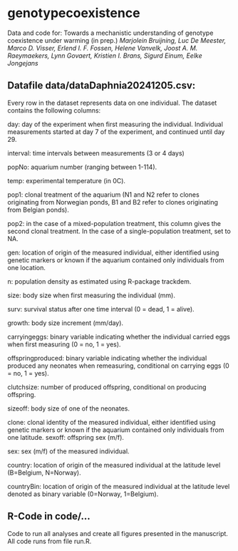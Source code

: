 # genotypecoexistence
Data and code for: Towards a mechanistic understanding of genotype coexistence under warming (in prep.)
<i>Marjolein Bruijning, Luc De Meester, Marco D. Visser, Erlend I. F. Fossen, Helene Vanvelk, Joost A. M. Raeymaekers, Lynn Govaert, Kristien I. Brans, Sigurd Einum, Eelke Jongejans</i>

## Datafile data/dataDaphnia20241205.csv:
Every row in the dataset represents data on one individual. The dataset contains the following columns:

day: day of the experiment when first measuring the individual. Individual measurements started at day 7 of the experiment, and continued until day 29.

interval: time intervals between measurements (3 or 4 days)

popNo: aquarium number (ranging between 1-114).

temp: experimental temperature (in 0C).

pop1: clonal treatment of the aquarium (N1 and N2 refer to clones originating from Norwegian ponds, B1 and B2 refer to clones originating from Belgian ponds).

pop2: in the case of a mixed-population treatment, this column gives the second clonal treatment. In the case of a single-population treatment, set to NA.

gen: location of origin of the measured individual, either identified using genetic markers or known if the aquarium contained only individuals from one location.

n: population density as estimated using R-package trackdem.

size: body size when first measuring the individual (mm).

surv: survival status after one time interval (0 = dead, 1 = alive).

growth: body size increment (mm/day).

carryingeggs: binary variable indicating whether the individual carried eggs when first measuring (0 = no, 1 = yes).

offspringproduced: binary variable indicating whether the individual produced any neonates when remeasuring, conditional on carrying eggs (0 = no, 1 = yes).

clutchsize: number of produced offspring, conditional on producing offspring.

sizeoff: body size of one of the neonates.

clone: clonal identity of the measured individual, either identified using genetic markers or known if the aquarium contained only individuals from one latitude.
sexoff: offspring sex (m/f).

sex: sex (m/f) of the measured individual.

country: location of origin of the measured individual at the latitude level (B=Belgium, N=Norway).

countryBin: location of origin of the measured individual at the latitude level denoted as binary variable (0=Norway, 1=Belgium).


## R-Code in code/…
Code to run all analyses and create all figures presented in the manuscript. All code runs from file run.R.
